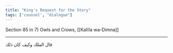 ```yaml
---
title: "King's Request for the Story"
tags: ['counsel', "dialogue"]
---
```


 Section 85 in 7) Owls and Crows, [[Kalīla wa-Dimna]]

---
قال الملك وكيف كان ذلك
